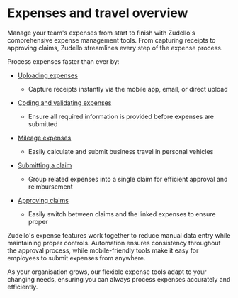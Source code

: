 # Expenses and travel overview

Manage your team's expenses from start to finish with Zudello's comprehensive expense management tools. From capturing receipts to approving claims, Zudello streamlines every step of the expense process.

Process expenses faster than ever by:

- [Uploading expenses](uploading-expenses.md)
    - Capture receipts instantly via the mobile app, email, or direct upload

- [Coding and validating expenses](coding-and-validating-expenses.md)
	- Ensure all required information is provided before expenses are submitted

- [Mileage expenses](mileage-expenses.md)
    - Easily calculate and submit business travel in personal vehicles

- [Submitting a claim](submitting-a-claim.md)
    - Group related expenses into a single claim for efficient approval and reimbursement

- [Approving claims](approving-claims.md)
    - Easily switch between claims and the linked expenses to ensure proper 

Zudello's expense features work together to reduce manual data entry while maintaining proper controls. Automation ensures consistency throughout the approval process, while mobile-friendly tools make it easy for employees to submit expenses from anywhere.

As your organisation grows, our flexible expense tools adapt to your changing needs, ensuring you can always process expenses accurately and efficiently.